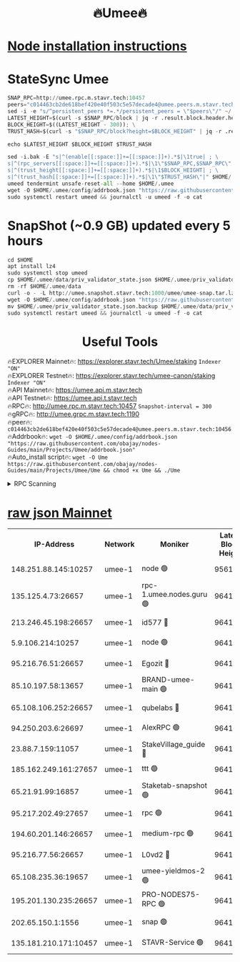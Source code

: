 <h1 align="center"> 🔥Umee🔥</h1>


[Node installation instructions](https://github.com/obajay/nodes-Guides/tree/main/Projects/Umee)
=
# StateSync Umee
```python
SNAP_RPC=http://umee.rpc.m.stavr.tech:10457
peers="c014463cb2de618bef420e40f503c5e57decade4@umee.peers.m.stavr.tech:10456"
sed -i -e "s/^persistent_peers *=.*/persistent_peers = \"$peers\"/" ~/.umee/config/config.toml
LATEST_HEIGHT=$(curl -s $SNAP_RPC/block | jq -r .result.block.header.height); \
BLOCK_HEIGHT=$((LATEST_HEIGHT - 300)); \
TRUST_HASH=$(curl -s "$SNAP_RPC/block?height=$BLOCK_HEIGHT" | jq -r .result.block_id.hash)

echo $LATEST_HEIGHT $BLOCK_HEIGHT $TRUST_HASH

sed -i.bak -E "s|^(enable[[:space:]]+=[[:space:]]+).*$|\1true| ; \
s|^(rpc_servers[[:space:]]+=[[:space:]]+).*$|\1\"$SNAP_RPC,$SNAP_RPC\"| ; \
s|^(trust_height[[:space:]]+=[[:space:]]+).*$|\1$BLOCK_HEIGHT| ; \
s|^(trust_hash[[:space:]]+=[[:space:]]+).*$|\1\"$TRUST_HASH\"|" $HOME/.umee/config/config.toml
umeed tendermint unsafe-reset-all --home $HOME/.umee
wget -O $HOME/.umee/config/addrbook.json "https://raw.githubusercontent.com/obajay/nodes-Guides/main/Projects/Umee/addrbook.json"
sudo systemctl restart umeed && journalctl -u umeed -f -o cat
```
# SnapShot (~0.9 GB) updated every 5 hours
```python
cd $HOME
apt install lz4
sudo systemctl stop umeed
cp $HOME/.umee/data/priv_validator_state.json $HOME/.umee/priv_validator_state.json.backup
rm -rf $HOME/.umee/data
curl -o - -L http://umee.snapshot.stavr.tech:1000/umee/umee-snap.tar.lz4 | lz4 -c -d - | tar -x -C $HOME/.umee --strip-components 2
wget -O $HOME/.umee/config/addrbook.json "https://raw.githubusercontent.com/obajay/nodes-Guides/main/Projects/Umee/addrbook.json"
mv $HOME/.umee/priv_validator_state.json.backup $HOME/.umee/data/priv_validator_state.json
sudo systemctl restart umeed && journalctl -u umeed -f -o cat
```
 <h1 align="center"> Useful Tools</h1>

🔥EXPLORER Mainnet🔥:      https://explorer.stavr.tech/Umee/staking             `Indexer "ON"` \
🔥EXPLORER Testnet🔥:        https://explorer.stavr.tech/umee-canon/staking      `Indexer "ON"` \
🔥API Mainnet🔥:                   https://umee.api.m.stavr.tech \
🔥API Testnet🔥:                     https://umee.api.t.stavr.tech \
🔥RPC🔥:                                   http://umee.rpc.m.stavr.tech:10457                     `Snapshot-interval = 300` \
🔥gRPC🔥:                              http://umee.grpc.m.stavr.tech:1190 \
🔥peer🔥:                     `c014463cb2de618bef420e40f503c5e57decade4@umee.peers.m.stavr.tech:10456` \
🔥Addrbook🔥:    ```wget -O $HOME/.umee/config/addrbook.json "https://raw.githubusercontent.com/obajay/nodes-Guides/main/Projects/Umee/addrbook.json"``` \
🔥Auto_install script🔥: ```wget -O Ume https://raw.githubusercontent.com/obajay/nodes-Guides/main/Projects/Umee/Ume && chmod +x Ume && ./Ume```

<details>
<summary>RPC Scanning</summary>

<h2 align="center"> We scan nodes in real time every 4 hours. And we provide the final result of RPC endpoints.
We cannot influence the operation of these nodes in any way. </h2>


```python
If Voting Power is higher than 0 --> then the Node is a validator of the network and may be subject to attack and be a potential threat to the chain.
```
```python
We marked such validators with a red symbol
```

</details>

[raw json Mainnet](https://rpc-check.umeem.stavr.tech/umeem/rpc-umeem-result.json)
=



<table><tr><th>IP-Address</th><th>Network</th><th>Moniker</th><th>Latest Block Height</th><th>Earliest Block Height</th><th>Catching Up</th><th>Tx Index</th><th>Voting Power</th><th>Scan Time</th></tr><tr><td>148.251.88.145:10257</td><td>umee-1</td><td>node 🟢</td><td>9561500</td><td>5050395</td><td>False</td><td>on</td><td>0</td><td>2023-12-12T03:56:04.027730901UTC</td></tr><tr><td>135.125.4.73:26657</td><td>umee-1</td><td>rpc-1.umee.nodes.guru 🟢</td><td>9641360</td><td>5167386</td><td>False</td><td>on</td><td>0</td><td>2023-12-12T03:57:39.450137620UTC</td></tr><tr><td>213.246.45.198:26657</td><td>umee-1</td><td>id577 🔴</td><td>9641345</td><td>7100001</td><td>False</td><td>on</td><td>35122786</td><td>2023-12-12T03:56:08.431539886UTC</td></tr><tr><td>5.9.106.214:10257</td><td>umee-1</td><td>node 🟢</td><td>9641356</td><td>7942001</td><td>False</td><td>on</td><td>0</td><td>2023-12-12T03:57:12.163376505UTC</td></tr><tr><td>95.216.76.51:26657</td><td>umee-1</td><td>Egozit 🔴</td><td>9641360</td><td>8262001</td><td>False</td><td>off</td><td>37715856</td><td>2023-12-12T03:57:39.088549379UTC</td></tr><tr><td>85.10.197.58:13657</td><td>umee-1</td><td>BRAND-umee-main 🟢</td><td>9641348</td><td>8427832</td><td>False</td><td>on</td><td>0</td><td>2023-12-12T03:56:27.793476802UTC</td></tr><tr><td>65.108.106.252:26657</td><td>umee-1</td><td>qubelabs 🔴</td><td>9641348</td><td>8825432</td><td>False</td><td>on</td><td>36831969</td><td>2023-12-12T03:56:28.113768403UTC</td></tr><tr><td>94.250.203.6:26697</td><td>umee-1</td><td>AlexRPC 🟢</td><td>9641347</td><td>8910001</td><td>False</td><td>on</td><td>0</td><td>2023-12-12T03:56:21.380006850UTC</td></tr><tr><td>23.88.7.159:11057</td><td>umee-1</td><td>StakeVillage_guide 🔴</td><td>9641354</td><td>9137726</td><td>False</td><td>on</td><td>1331987</td><td>2023-12-12T03:57:04.331992024UTC</td></tr><tr><td>185.162.249.161:27657</td><td>umee-1</td><td>ttt 🟢</td><td>9641353</td><td>9321953</td><td>False</td><td>on</td><td>0</td><td>2023-12-12T03:56:57.802119006UTC</td></tr><tr><td>65.21.91.99:16857</td><td>umee-1</td><td>Staketab-snapshot 🟢</td><td>9641350</td><td>9358001</td><td>False</td><td>off</td><td>0</td><td>2023-12-12T03:56:40.744042988UTC</td></tr><tr><td>95.217.202.49:27657</td><td>umee-1</td><td>rpc 🟢</td><td>9641353</td><td>9440090</td><td>False</td><td>on</td><td>0</td><td>2023-12-12T03:56:57.535528791UTC</td></tr><tr><td>194.60.201.146:26657</td><td>umee-1</td><td>medium-rpc 🟢</td><td>9641346</td><td>9484365</td><td>False</td><td>on</td><td>0</td><td>2023-12-12T03:56:19.053740917UTC</td></tr><tr><td>95.216.77.56:26657</td><td>umee-1</td><td>L0vd2 🔴</td><td>9641363</td><td>9541363</td><td>False</td><td>off</td><td>37499743</td><td>2023-12-12T03:57:56.598274678UTC</td></tr><tr><td>65.108.235.36:19657</td><td>umee-1</td><td>umee-yieldmos-2 🟢</td><td>9641337</td><td>9575548</td><td>False</td><td>on</td><td>0</td><td>2023-12-12T03:55:24.786257837UTC</td></tr><tr><td>195.201.130.235:26657</td><td>umee-1</td><td>PRO-NODES75-RPC 🟢</td><td>9641355</td><td>9586093</td><td>False</td><td>on</td><td>0</td><td>2023-12-12T03:57:08.749184570UTC</td></tr><tr><td>202.65.150.1:1556</td><td>umee-1</td><td>snap 🟢</td><td>9641355</td><td>9638916</td><td>False</td><td>off</td><td>0</td><td>2023-12-12T03:57:09.728514118UTC</td></tr><tr><td>135.181.210.171:10457</td><td>umee-1</td><td>STAVR-Service 🟢</td><td>9641361</td><td>9640001</td><td>False</td><td>on</td><td>0</td><td>2023-12-12T03:57:46.016143573UTC</td></tr></table>